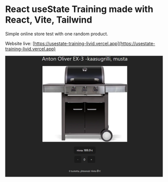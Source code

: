# React useState Training made with React, Vite, Tailwind
Simple online store test with one random product.

Website live:
[https://usestate-training-livid.vercel.app](https://usestate-training-livid.vercel.app)

![screenshot](src/img/preview.png)
